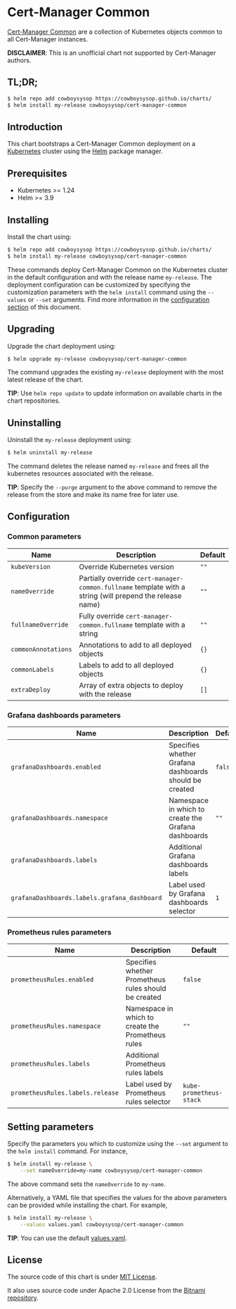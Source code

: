 # Cert-Manager Common

[Cert-Manager Common](https://github.com/cowboysysop/charts/tree/master/charts/cert-manager-common) are a collection of Kubernetes objects common to all Cert-Manager instances.

**DISCLAIMER**: This is an unofficial chart not supported by Cert-Manager authors.

## TL;DR;

```bash
$ helm repo add cowboysysop https://cowboysysop.github.io/charts/
$ helm install my-release cowboysysop/cert-manager-common
```

## Introduction

This chart bootstraps a Cert-Manager Common deployment on a [Kubernetes](http://kubernetes.io) cluster using the [Helm](https://helm.sh) package manager.

## Prerequisites

- Kubernetes >= 1.24
- Helm >= 3.9

## Installing

Install the chart using:

```bash
$ helm repo add cowboysysop https://cowboysysop.github.io/charts/
$ helm install my-release cowboysysop/cert-manager-common
```

These commands deploy Cert-Manager Common on the Kubernetes cluster in the default configuration and with the release name `my-release`. The deployment configuration can be customized by specifying the customization parameters with the `helm install` command using the `--values` or `--set` arguments. Find more information in the [configuration section](#configuration) of this document.

## Upgrading

Upgrade the chart deployment using:

```bash
$ helm upgrade my-release cowboysysop/cert-manager-common
```

The command upgrades the existing `my-release` deployment with the most latest release of the chart.

**TIP**: Use `helm repo update` to update information on available charts in the chart repositories.

## Uninstalling

Uninstall the `my-release` deployment using:

```bash
$ helm uninstall my-release
```

The command deletes the release named `my-release` and frees all the kubernetes resources associated with the release.

**TIP**: Specify the `--purge` argument to the above command to remove the release from the store and make its name free for later use.

## Configuration

### Common parameters

| Name                | Description                                                                                              | Default |
| ------------------- | -------------------------------------------------------------------------------------------------------- | ------- |
| `kubeVersion`       | Override Kubernetes version                                                                              | `""`    |
| `nameOverride`      | Partially override `cert-manager-common.fullname` template with a string (will prepend the release name) | `""`    |
| `fullnameOverride`  | Fully override `cert-manager-common.fullname` template with a string                                     | `""`    |
| `commonAnnotations` | Annotations to add to all deployed objects                                                               | `{}`    |
| `commonLabels`      | Labels to add to all deployed objects                                                                    | `{}`    |
| `extraDeploy`       | Array of extra objects to deploy with the release                                                        | `[]`    |

### Grafana dashboards parameters

| Name                                         | Description                                            | Default |
| -------------------------------------------- | ------------------------------------------------------ | ------- |
| `grafanaDashboards.enabled`                  | Specifies whether Grafana dashboards should be created | `false` |
| `grafanaDashboards.namespace`                | Namespace in which to create the Grafana dashboards    | `""`    |
| `grafanaDashboards.labels`                   | Additional Grafana dashboards labels                   |         |
| `grafanaDashboards.labels.grafana_dashboard` | Label used by Grafana dashboards selector              | `1`     |

### Prometheus rules parameters

| Name                             | Description                                          | Default                 |
| -------------------------------- | ---------------------------------------------------- | ----------------------- |
| `prometheusRules.enabled`        | Specifies whether Prometheus rules should be created | `false`                 |
| `prometheusRules.namespace`      | Namespace in which to create the Prometheus rules    | `""`                    |
| `prometheusRules.labels`         | Additional Prometheus rules labels                   |                         |
| `prometheusRules.labels.release` | Label used by Prometheus rules selector              | `kube-prometheus-stack` |

## Setting parameters

Specify the parameters you which to customize using the `--set` argument to the `helm install` command. For instance,

```bash
$ helm install my-release \
    --set nameOverride=my-name cowboysysop/cert-manager-common
```

The above command sets the `nameOverride` to `my-name`.

Alternatively, a YAML file that specifies the values for the above parameters can be provided while installing the chart. For example,

```bash
$ helm install my-release \
    --values values.yaml cowboysysop/cert-manager-common
```

**TIP**: You can use the default [values.yaml](values.yaml).

## License

The source code of this chart is under [MIT License](LICENSE).

It also uses source code under Apache 2.0 License from the [Bitnami repository](https://github.com/bitnami/charts).
